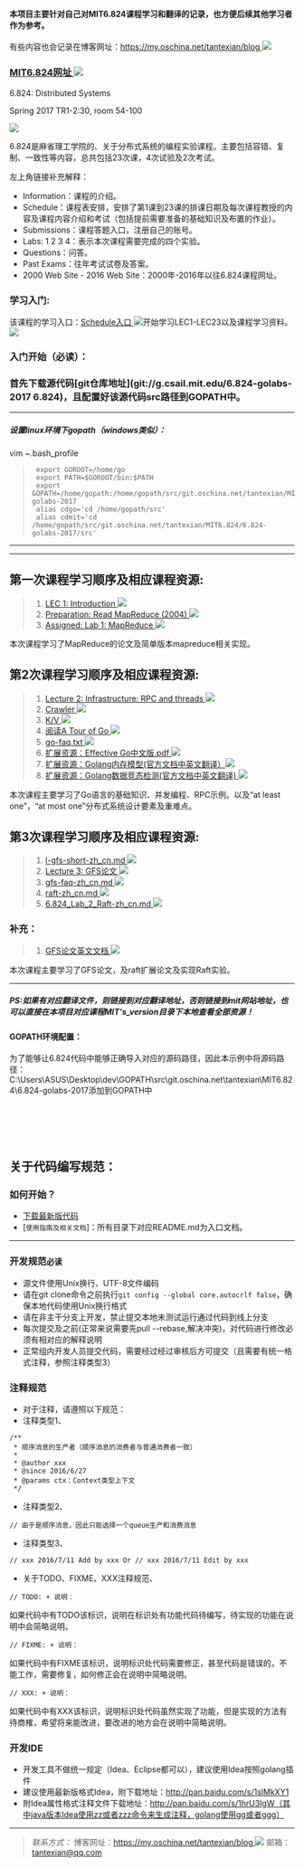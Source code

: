 #### 本项目主要针对自己对MIT6.824课程学习和翻译的记录，也方便后续其他学习者作为参考。
有些内容也会记录在博客网址：[https://my.oschina.net/tantexian/blog ![](https://git.oschina.net/tantexian/MIT6.824/raw/dev/resources/static/img/click.jpg)](https://my.oschina.net/tantexian/blog)

### [MIT6.824网址 ![](https://git.oschina.net/tantexian/MIT6.824/raw/dev/resources/static/img/click.jpg)](http://nil.csail.mit.edu/6.824/2017/)

6.824: Distributed Systems

Spring 2017
TR1-2:30, room 54-100

![](https://git.oschina.net/tantexian/MIT6.824/raw/dev/resources/static/img/start-index1.png?dir=0&filepath=resources%2Fstatic%2Fimg%2Fstart-index1.png&oid=d46b06da44b6e9b7a4842f25b40d9af2f4eb5b46&sha=b8814ea7f159eb661b26c1bb6f8449c9dbc2874a)


6.824是麻省理工学院的、关于分布式系统的编程实验课程。主要包括容错、复制、一致性等内容，总共包括23次课，4次试验及2次考试。

左上角链接补充解释：
* Information：课程的介绍。
* Schedule：课程表安排，安排了第1课到23课的排课日期及每次课程教授的内容及课程内容介绍和考试（包括提前需要准备的基础知识及布置的作业）。
* Submissions：课程答题入口，注册自己的账号。
* Labs: 1 2 3 4：表示本次课程需要完成的四个实验。
* Questions：问答。
* Past Exams：往年考试试卷及答案。
* 2000 Web Site - 2016 Web Site：2000年-2016年以往6.824课程网址。

### 学习入门:
该课程的学习入口：[Schedule入口 ![](https://git.oschina.net/tantexian/MIT6.824/raw/dev/resources/static/img/click.jpg)](http://nil.csail.mit.edu/6.824/2017/schedule.html)开始学习LEC1-LEC23以及课程学习资料。
![](https://git.oschina.net/tantexian/MIT6.824/raw/dev/resources/static/img/scheduler-2017.png?dir=0&filepath=resources%2Fstatic%2Fimg%2Fscheduler-2017.png&oid=9c38ebc90be76b60603943bec0b9769289e6da86&sha=dec89cbe68c8c8eb7bd1a5020da1ec3bfe3a534d)




### 入门开始（必读）：

### 首先下载源代码[git仓库地址](git://g.csail.mit.edu/6.824-golabs-2017 6.824)，且配置好该源代码src路径到GOPATH中。

---
##### 设置linux环境下gopath（windows类似）：
vim ~.bash_profile
>      export GOROOT=/home/go
>      export PATH=$GOROOT/bin:$PATH
>      export GOPATH=/home/gopath:/home/gopath/src/git.oschina.net/tantexian/MIT6.824/6.824-golabs-2017
>      alias cdgo='cd /home/gopath/src'
>      alias cdmit='cd /home/gopath/src/git.oschina.net/tantexian/MIT6.824/6.824-golabs-2017/src'
---


---
## 第一次课程学习顺序及相应课程资源:
> 1. [LEC 1: Introduction ![](https://git.oschina.net/tantexian/MIT6.824/raw/dev/resources/static/img/click.jpg)](https://git.oschina.net/tantexian/MIT6.824/blob/dev/LEC1_introduction/101.md?dir=0&filepath=LEC1_introduction%2F101.md&oid=b0d1831741f38a5f100a721b7e3cd9a69d709822&sha=b78bf6a66ea41b865876cf6fe0f065602c5e4eb7)
> 2. [Preparation: Read MapReduce (2004) ![](https://git.oschina.net/tantexian/MIT6.824/raw/dev/resources/static/img/click.jpg)](http://nil.csail.mit.edu/6.824/2017/papers/mapreduce.pdf)
> 3. [Assigned: Lab 1: MapReduce ![](https://git.oschina.net/tantexian/MIT6.824/raw/dev/resources/static/img/click.jpg)](http://nil.csail.mit.edu/6.824/2017/labs/lab-1.html)

本次课程学习了MapReduce的论文及简单版本mapreduce相关实现。



## 第2次课程学习顺序及相应课程资源:
> 1. [Lecture 2: Infrastructure: RPC and threads ![](https://git.oschina.net/tantexian/MIT6.824/raw/dev/resources/static/img/click.jpg)](https://git.oschina.net/tantexian/MIT6.824/blob/dev/LEC2_%20RPCAndThreads/l-rpc.md?dir=0&filepath=LEC2_+RPCAndThreads%2Fl-rpc.md&oid=d9882eaf0b502618b7791a710b17f64e39821aea&sha=3433911775cc3fa59246fa90478b30f322927c3f)
> 2. [Crawler ![](https://git.oschina.net/tantexian/MIT6.824/raw/dev/resources/static/img/click.jpg)](https://git.oschina.net/tantexian/MIT6.824/blob/dev/LEC2_%20RPCAndThreads/crawler.go?dir=0&filepath=LEC2_+RPCAndThreads%2Fcrawler.go&oid=ff0cd66a881cd48c13635a5be87fdc69d9936330&sha=3433911775cc3fa59246fa90478b30f322927c3f)
> 3. [K/V ![](https://git.oschina.net/tantexian/MIT6.824/raw/dev/resources/static/img/click.jpg)](https://git.oschina.net/tantexian/MIT6.824/blob/dev/LEC2_%20RPCAndThreads/kv.go?dir=0&filepath=LEC2_+RPCAndThreads%2Fkv.go&oid=3dfee994be6ddcd7c5df368cd9015cc76fba646a&sha=3433911775cc3fa59246fa90478b30f322927c3f)
> 4. [阅读A Tour of Go ![](https://git.oschina.net/tantexian/MIT6.824/raw/dev/resources/static/img/click.jpg)](https://tour.golang.org/welcome/1)
> 5. [go-faq.txt ![](https://git.oschina.net/tantexian/MIT6.824/raw/dev/resources/static/img/click.jpg)](https://git.oschina.net/tantexian/MIT6.824/blob/dev/LEC2_%20RPCAndThreads/go-faq.md?dir=0&filepath=LEC2_+RPCAndThreads%2Fgo-faq.md&oid=069edc9588eea4d31410d791ac68ab8d4cc97fa4&sha=6c3f736d5b76322c2492a4275f745137cc277b97)
> 6. [扩展资源：Effective Go中文版.pdf ![](https://git.oschina.net/tantexian/MIT6.824/raw/dev/resources/static/img/click.jpg)](https://git.oschina.net/tantexian/MIT6.824/raw/dev/docs/Effective%20Go%E4%B8%AD%E6%96%87%E7%89%88.pdf)
> 7. [扩展资源：Golang内存模型(官方文档中英文翻译）![](https://git.oschina.net/tantexian/MIT6.824/raw/dev/resources/static/img/click.jpg)](https://git.oschina.net/tantexian/MIT6.824/blob/dev/LEC2_%20RPCAndThreads/go_mem_model.md?dir=0&filepath=LEC2_+RPCAndThreads%2Fgo_mem_model.md&oid=1d6554a60b8a59d0a6be126356e04dfc405bf6d0&sha=80f489a4f27c4b551794d7fba60a4f67d6568515)
> 7. [扩展资源：Golang数据竞态检测(官方文档中英文翻译) ![](https://git.oschina.net/tantexian/MIT6.824/raw/dev/resources/static/img/click.jpg)](https://git.oschina.net/tantexian/MIT6.824/blob/dev/LEC2_%20RPCAndThreads/go_race_detector.md?dir=0&filepath=LEC2_+RPCAndThreads%2Fgo_race_detector.md&oid=04409064747458409c4606735ad42a2b465707f9&sha=80f489a4f27c4b551794d7fba60a4f67d6568515)

本次课程主要学习了Go语言的基础知识、并发编程、RPC示例。以及“at least one”，“at most one”分布式系统设计要素及重难点。



## 第3次课程学习顺序及相应课程资源:
> 1. [l-gfs-short-zh_cn.md ![](https://git.oschina.net/tantexian/MIT6.824/raw/dev/resources/static/img/click.jpg)](https://git.oschina.net/tantexian/MIT6.824/blob/dev/LEC3_GFSAndRaft/l-gfs-short-zh_cn.md?dir=0&filepath=LEC3_GFSAndRaft%2Fl-gfs-short-zh_cn.md&oid=c9b89fca5b1d85f0e7f48a3c50e6eff7ec0334f3&sha=ed481bdbb6a41443aa2ce04390c44b9653ef0a78)
> 2. [Lecture 3: GFS论文 ![](https://git.oschina.net/tantexian/MIT6.824/raw/dev/resources/static/img/click.jpg)](https://git.oschina.net/tantexian/MIT6.824/blob/dev/LEC3_GFSAndRaft/gfs-zh_cn.md?dir=0&filepath=LEC3_GFSAndRaft%2Fgfs-zh_cn.md&oid=4e69900cf9e548c526bb4981a97ee55dd0dbd55f&sha=ed481bdbb6a41443aa2ce04390c44b9653ef0a78)
> 3. [gfs-faq-zh_cn.md ![](https://git.oschina.net/tantexian/MIT6.824/raw/dev/resources/static/img/click.jpg)](https://git.oschina.net/tantexian/MIT6.824/blob/dev/LEC3_GFSAndRaft/gfs-faq-zh_cn.md?dir=0&filepath=LEC3_GFSAndRaft%2Fgfs-faq-zh_cn.md&oid=9c784174eae8abb6ec83a166a1794ec232a45717&sha=ed481bdbb6a41443aa2ce04390c44b9653ef0a78)
> 4. [raft-zh_cn.md ![](https://git.oschina.net/tantexian/MIT6.824/raw/dev/resources/static/img/click.jpg)](https://git.oschina.net/tantexian/MIT6.824/blob/dev/LEC3_GFSAndRaft/raft-zh_cn.md?dir=0&filepath=LEC3_GFSAndRaft%2Fraft-zh_cn.md&oid=665ca438613092ec8d9080c58184b360f840c5fd&sha=2ccc943ea154b0b5783772823671da262a7d48be)
> 5. [6.824_Lab_2_Raft-zh_cn.md ![](https://git.oschina.net/tantexian/MIT6.824/raw/dev/resources/static/img/click.jpg)](https://git.oschina.net/tantexian/MIT6.824/blob/dev/LEC3_GFSAndRaft/6.824_Lab_2_Raft-zh_cn.md?dir=0&filepath=LEC3_GFSAndRaft%2F6.824_Lab_2_Raft-zh_cn.md&oid=381f13961fa57427ec0f746a20825cf1fa63da1e&sha=ed481bdbb6a41443aa2ce04390c44b9653ef0a78)

### 补充： 
>   1. [GFS论文英文文档 ![](https://git.oschina.net/tantexian/MIT6.824/raw/dev/resources/static/img/click.jpg)](https://git.oschina.net/tantexian/MIT6.824/raw/dev/LEC3_GFSAndRaft/gfs.pdf)
 
本次课程主要学习了GFS论文，及raft扩展论文及实现Raft实验。





---
##### PS:如果有对应翻译文件，则链接到对应翻译地址，否则链接到mit网站地址，也可以直接在本项目对应课程MIT's_version目录下本地查看全部资源！

#### GOPATH环境配置：
为了能够让6.824代码中能够正确导入对应的源码路径，因此本示例中将源码路径：C:\Users\ASUS\Desktop\dev\GOPATH\src\git.oschina.net\tantexian\MIT6.824\6.824-golabs-2017添加到GOPATH中


<br></br>
----------
## 关于代码编写规范：

### 如何开始？
* [下载最新版代码](https://git.oschina.net/tantexian/MIT6.824)
* [`使用指南及相关文档`]：所有目录下对应README.md为入口文档。


----------


### 开发规范`必读`
* 源文件使用Unix换行、UTF-8文件编码
* 请在git clone命令之前执行`git config --global core.autocrlf false`，确保本地代码使用Unix换行格式
* 请在非主干分支上开发，禁止提交本地未测试运行通过代码到线上分支
* 每次提交及之前(正常来说需要先pull --rebase,解决冲突)，对代码进行修改必须有相对应的解释说明
* 正常组内开发人员提交代码，需要经过经过审核后方可提交（且需要有统一格式注释，参照注释类型3）



### 注释规范
* 对于注释，请遵照以下规范：
* 注释类型1、

```
/**
 * 顺序消息的生产者（顺序消息的消费者与普通消费者一致）
 *
 * @author xxx
 * @since 2016/6/27
 * @params ctx：Context类型上下文
 */
```

* 注释类型2、

```
// 由于是顺序消息，因此只能选择一个queue生产和消费消息
```

* 注释类型3、

```
// xxx 2016/7/11 Add by xxx Or // xxx 2016/7/11 Edit by xxx
```

* 关于TODO、FIXME、XXX注释规范、

```
// TODO: + 说明：
```
如果代码中有TODO该标识，说明在标识处有功能代码待编写，待实现的功能在说明中会简略说明。

```
// FIXME: + 说明：
```
如果代码中有FIXME该标识，说明标识处代码需要修正，甚至代码是错误的，不能工作，需要修复，如何修正会在说明中简略说明。

```
// XXX: + 说明：
```
如果代码中有XXX该标识，说明标识处代码虽然实现了功能，但是实现的方法有待商榷，希望将来能改进，要改进的地方会在说明中简略说明。



### 开发IDE
* 开发工具不做统一规定（Idea、Eclipse都可以），建议使用Idea按照golang插件
* 建议使用最新版格式Idea，附下载地址：http://pan.baidu.com/s/1slMkXY1
* 附Idea属性格式注释文件下载地址：http://pan.baidu.com/s/1hrU3IgW（其中java版本Idea使用zz或者zzz命令来生成注释，golang使用gg或者ggg）

----------


>*联系方式：*
>博客网址：[https://my.oschina.net/tantexian/blog ![](https://git.oschina.net/tantexian/MIT6.824/raw/dev/resources/static/img/click.jpg)](https://my.oschina.net/tantexian/blog)
>邮箱：tantexian@qq.com